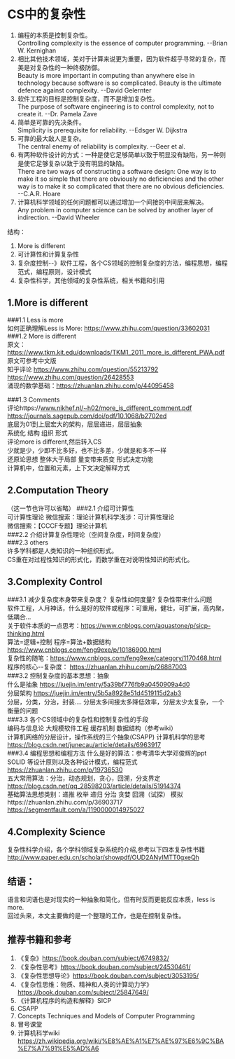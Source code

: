 # CS中的复杂性

1. 编程的本质是控制复杂性。  
Controlling complexity is the essence of computer programming. --Brian W. Kernighan  
2. 相比其他技术领域，美对于计算来说更为重要，因为软件超乎寻常的复杂，而美是对复杂性的一种终极防御。  
Beauty is more important in computing than anywhere else in technology because software is so complicated. Beauty is the ultimate defence against complexity. --David Gelernter  
3. 软件工程的目标是控制复杂度，而不是增加复杂性。  
The purpose of software engineering is to control complexity, not to create it.  --Dr. Pamela Zave  
4. 简单是可靠的先决条件。  
Simplicity is prerequisite for reliability.  --Edsger W. Dijkstra  
5. 可靠的最大敌人是复杂。  
The central enemy of reliability is complexity. --Geer et al.  
6. 有两种软件设计的方式：一种是使它足够简单以致于明显没有缺陷，另一种则是使它足够复杂以致于没有明显的缺陷。  
 There are two ways of constructing a software design: One way is to make it so simple that there are obviously no deficiencies and the other way is to make it so complicated that there are no obvious deficiencies. --C.A.R. Hoare  
7. 计算机科学领域的任何问题都可以通过增加一个间接的中间层来解决。  
Any problem in computer science can be solved by another layer of indirection. --David Wheeler   

结构：  
1. More is different  
2. 可计算性和计算复杂性   
3. 复杂度控制--》软件工程，各个CS领域的控制复杂度的方法，编程思想，编程范式，编程原则，设计模式  
4. 复杂性科学，其他领域的复杂性系统，相关书籍和引用


## 1.More is different
###1.1 Less is more  
 如何正确理解Less is More: https://www.zhihu.com/question/33602031
###1.2 More is different  
 原文：https://www.tkm.kit.edu/downloads/TKM1_2011_more_is_different_PWA.pdf
 原文可参考中文版  
 知乎评论 https://www.zhihu.com/question/55213792  
  https://www.zhihu.com/question/26428553   
 涌现的数学基础：https://zhuanlan.zhihu.com/p/44095458  

###1.3 Comments  
评论https://www.nikhef.nl/~h02/more_is_different_comment.pdf  
https://journals.sagepub.com/doi/pdf/10.1068/b2702ed  
底层为01到上层宏大的架构，层层递进，层层抽象  
系统化 结构 组织 形式  
评论more is different,然后转入CS  
少就是少，少即不比多好，也不比多差，少就是和多不一样  
还原论思想 整体大于局部 量变带来质变 形式决定功能  
计算机中，位置和元素，上下文决定解释方式  

## 2.Computation Theory 
（这一节也许可以省略）
###2.1 介绍可计算性  
  可计算性理论 微信搜索：理论计算机科学浅涉：可计算性理论  
  微信搜索：【CCCF专题】理论计算机  
###2.2 介绍计算复杂性理论（空间复杂度，时间复杂度）  
###2.3 others  
许多学科都是人类知识的一种组织形式。  
CS重在对过程性知识的形式化，而数学重在对说明性知识的形式化。  

## 3.Complexity Control
###3.1 减少复杂度本身带来复杂度？ 复杂性如何度量? 复杂性带来什么问题  
  软件工程，人月神话，什么是好的软件或程序：可重用，健壮，可扩展，高内聚，低耦合...  
  关于软件本质的一点思考：https://www.cnblogs.com/aquastone/p/sicp-thinking.html  
  算法=逻辑+控制 程序=算法+数据结构 https://www.cnblogs.com/feng9exe/p/10186900.html  
  复杂性的随笔：https://www.cnblogs.com/feng9exe/category/1170468.html  
  程序的核心--复杂度： https://zhuanlan.zhihu.com/p/26887003   
###3.2 控制复杂度的基本思想：抽象  
  什么是抽象 https://juejin.im/entry/5a39bf776fb9a0450909a4d0  
  分层架构 https://juejin.im/entry/5b5a8928e51d4519115d2ab3  
  分层，分类，分治，封装....   分层太多间接太多降低效率，分层太少太复杂，一个衡量的问题   
###3.3 各个CS领域中的复杂性和控制复杂性的手段  
  编码与信息论 大规模软件工程 缓存机制 数据结构（参考wiki）  
  计算机网络的分层设计，操作系统的三个抽象(CSAPP) 
  计算机科学的思考 https://blog.csdn.net/junecau/article/details/6963917  
###3.4 编程思想和编程方法
  什么是好的算法：参考清华大学邓俊辉的ppt  
  SOLID 等设计原则以及各种设计模式，编程范式 https://zhuanlan.zhihu.com/p/19736530  
  五大常用算法：分治，动态规划，贪心，回溯，分支界定 https://blog.csdn.net/qq_28598203/article/details/51914374  
  基础算法思想类别：递推 枚举 递归 分治 贪婪 回溯（试探） 模拟https://zhuanlan.zhihu.com/p/36903717  
  https://segmentfault.com/a/1190000014975027  

## 4.Complexity Science
   复杂性科学介绍，各个学科领域复杂系统的介绍,参考以下四本复杂性书籍  
   http://www.paper.edu.cn/scholar/showpdf/OUD2ANyIMTT0gxeQh

## 结语：
语言和词语也是对现实的一种抽象和简化，但有时反而更能反应本质，less is more.   
回过头来，本文主要做的是一个整理的工作，也是在控制复杂性。  

## 推荐书籍和参考
1. 《复杂》https://book.douban.com/subject/6749832/ 
2. 《复杂性思考》https://book.douban.com/subject/24530461/ 
3. 《复杂性思想导论》https://book.douban.com/subject/3053195/ 
4. 《复杂性思维：物质、精神和人类的计算动力学》https://book.douban.com/subject/25847649/ 
5. 《计算机程序的构造和解释》SICP
6.  CSAPP
7.  Concepts Techniques and Models of Computer Programming
7.  冒号课堂
8.  计算机科学wiki https://zh.wikipedia.org/wiki/%E8%AE%A1%E7%AE%97%E6%9C%BA%E7%A7%91%E5%AD%A6  

